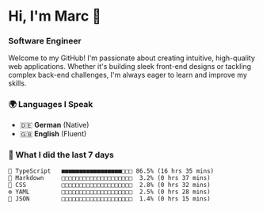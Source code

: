 # Hi, I'm Marc 👋 
### Software Engineer

Welcome to my GitHub! I'm passionate about creating intuitive, high-quality web applications. Whether it's building sleek front-end designs or tackling complex back-end challenges, I'm always eager to learn and improve my skills.  

### 🌍 Languages I Speak  
- 🇩🇪 **German** (Native)  
- 🇬🇧 **English** (Fluent)

### 🤯 What I did the last 7 days

```
🔷 TypeScript   ■■■■■■■■■■■■■■■■■□□□ 86.5% (16 hrs 35 mins)
📝 Markdown     □□□□□□□□□□□□□□□□□□□□  3.2% (0 hrs 37 mins)
🎨 CSS          □□□□□□□□□□□□□□□□□□□□  2.8% (0 hrs 32 mins)
⚙️ YAML         □□□□□□□□□□□□□□□□□□□□  2.5% (0 hrs 28 mins)
📄 JSON         □□□□□□□□□□□□□□□□□□□□  1.4% (0 hrs 15 mins)
```